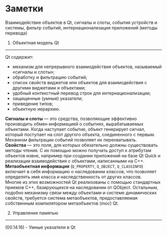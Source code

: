 Заметки
=======

Взаимодействие объектов в Qt, сигналы и слоты, события устройств и системы, фильтр 
событий, интернационализация приложений (методы перевода)


1) Объектная модель Qt  
----------------------

Qt содержит:  
* механизм для непрерывного взаимодействия объектов, называемый «сигналы и слоты»;
* обработку и фильтрацию событий;
* список свойств виджетов или объектов для взаимодействия с другими виджетами и
объектами;
* удобный контекстный перевод строк для интернационализации;
* защищенные (умные) указатели;
* приведение типов;
* объектную иерархию.  

__Сигналы и слоты__ — это средства, позволяющие эффективно производить обмен информацией о 
событиях, вырабатываемых объектами. Когда наступает событие, объект генерирует сигнал, 
который поступает на слот другого объекта, соединенного с первым.
Механизм фильтрации событий позволяет их перехватывать.  
__Свойства__ — это поля, для которых обязательно должны существовать методы чтения. С их 
помощью можно получать доступ к атрибутам объектов извне, например при создании приложений 
на базе Qt Quick и реализации взаимодействия с объектами, написанными на C++.  
__Метаобъектная информация__ (`Q_PROPERTY`, `Q_OBJECT`, `Q_CLASSINFO`) включает в себя 
информацию о наследовании классов, что позволяет определять имя класса и наследственность 
от других классов.  
Многие из этих возможностей Qt реализованы с помощью стандартных приемов C++, базирующихся 
на наследовании от QObject. Остальным, подобно механизму связи между объектами и системе 
динамических свойств, требуется система метаобъектов, предоставляемая собственным 
компилятором метаобъектов (*moc*) Qt.


2) Управление памятью
---------------------
(00.14.16) - Умные указатели в Qt  


